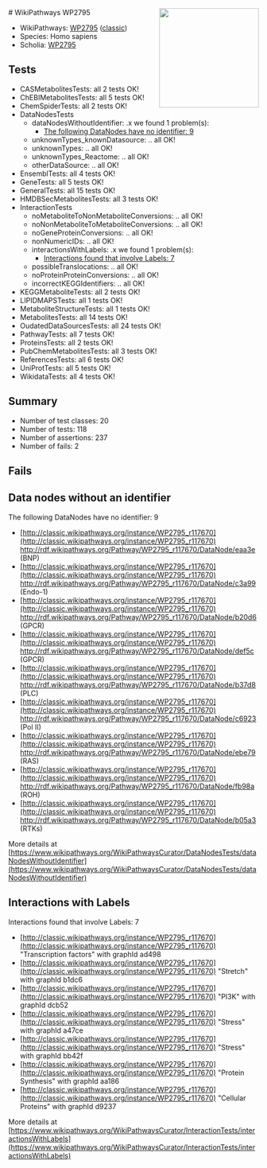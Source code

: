 <img style="float: right; width: 200px" src="https://upload.wikimedia.org/wikipedia/commons/thumb/8/83/Wplogo_with_text_500.png/640px-Wplogo_with_text_500.png" />
# WikiPathways WP2795

* WikiPathways: [WP2795](https://wikipathways.org/pathways/WP2795) ([classic](https://classic.wikipathways.org/instance/WP2795))
* Species: Homo sapiens
* Scholia: [WP2795](https://scholia.toolforge.org/wikipathways/WP2795)
## Tests
* CASMetabolitesTests: all 2 tests OK!
* ChEBIMetabolitesTests: all 5 tests OK!
* ChemSpiderTests: all 2 tests OK!
* DataNodesTests
    * dataNodesWithoutIdentifier: .x we found 1 problem(s):
        * [The following DataNodes have no identifier: 9](#d2d32fa8)
    * unknownTypes_knownDatasource: .. all OK!
    * unknownTypes: .. all OK!
    * unknownTypes_Reactome: .. all OK!
    * otherDataSource: .. all OK!
* EnsemblTests: all 4 tests OK!
* GeneTests: all 5 tests OK!
* GeneralTests: all 15 tests OK!
* HMDBSecMetabolitesTests: all 3 tests OK!
* InteractionTests
    * noMetaboliteToNonMetaboliteConversions: .. all OK!
    * noNonMetaboliteToMetaboliteConversions: .. all OK!
    * noGeneProteinConversions: .. all OK!
    * nonNumericIDs: .. all OK!
    * interactionsWithLabels: .x we found 1 problem(s):
        * [Interactions found that involve Labels: 7](#630d267e)
    * possibleTranslocations: .. all OK!
    * noProteinProteinConversions: .. all OK!
    * incorrectKEGGIdentifiers: .. all OK!
* KEGGMetaboliteTests: all 2 tests OK!
* LIPIDMAPSTests: all 1 tests OK!
* MetaboliteStructureTests: all 1 tests OK!
* MetabolitesTests: all 14 tests OK!
* OudatedDataSourcesTests: all 24 tests OK!
* PathwayTests: all 7 tests OK!
* ProteinsTests: all 2 tests OK!
* PubChemMetabolitesTests: all 3 tests OK!
* ReferencesTests: all 6 tests OK!
* UniProtTests: all 5 tests OK!
* WikidataTests: all 4 tests OK!


## Summary

* Number of test classes: 20
* Number of tests: 118
* Number of assertions: 237
* Number of fails: 2

## Fails

<a name="d2d32fa8" />

## Data nodes without an identifier

The following DataNodes have no identifier: 9

* [http://classic.wikipathways.org/instance/WP2795_r117670](http://classic.wikipathways.org/instance/WP2795_r117670) http://rdf.wikipathways.org/Pathway/WP2795_r117670/DataNode/eaa3e (BNP)
* [http://classic.wikipathways.org/instance/WP2795_r117670](http://classic.wikipathways.org/instance/WP2795_r117670) http://rdf.wikipathways.org/Pathway/WP2795_r117670/DataNode/c3a99 (Endo-1)
* [http://classic.wikipathways.org/instance/WP2795_r117670](http://classic.wikipathways.org/instance/WP2795_r117670) http://rdf.wikipathways.org/Pathway/WP2795_r117670/DataNode/b20d6 (GPCR)
* [http://classic.wikipathways.org/instance/WP2795_r117670](http://classic.wikipathways.org/instance/WP2795_r117670) http://rdf.wikipathways.org/Pathway/WP2795_r117670/DataNode/def5c (GPCR)
* [http://classic.wikipathways.org/instance/WP2795_r117670](http://classic.wikipathways.org/instance/WP2795_r117670) http://rdf.wikipathways.org/Pathway/WP2795_r117670/DataNode/b37d8 (PLC)
* [http://classic.wikipathways.org/instance/WP2795_r117670](http://classic.wikipathways.org/instance/WP2795_r117670) http://rdf.wikipathways.org/Pathway/WP2795_r117670/DataNode/c6923 (Pol II)
* [http://classic.wikipathways.org/instance/WP2795_r117670](http://classic.wikipathways.org/instance/WP2795_r117670) http://rdf.wikipathways.org/Pathway/WP2795_r117670/DataNode/ebe79 (RAS)
* [http://classic.wikipathways.org/instance/WP2795_r117670](http://classic.wikipathways.org/instance/WP2795_r117670) http://rdf.wikipathways.org/Pathway/WP2795_r117670/DataNode/fb98a (ROH)
* [http://classic.wikipathways.org/instance/WP2795_r117670](http://classic.wikipathways.org/instance/WP2795_r117670) http://rdf.wikipathways.org/Pathway/WP2795_r117670/DataNode/b05a3 (RTKs)


More details at [https://www.wikipathways.org/WikiPathwaysCurator/DataNodesTests/dataNodesWithoutIdentifier](https://www.wikipathways.org/WikiPathwaysCurator/DataNodesTests/dataNodesWithoutIdentifier)

<a name="630d267e" />

## Interactions with Labels

Interactions found that involve Labels: 7

* [http://classic.wikipathways.org/instance/WP2795_r117670](http://classic.wikipathways.org/instance/WP2795_r117670) "Transcription factors" with graphId ad498
* [http://classic.wikipathways.org/instance/WP2795_r117670](http://classic.wikipathways.org/instance/WP2795_r117670) "Stretch" with graphId b1dc6
* [http://classic.wikipathways.org/instance/WP2795_r117670](http://classic.wikipathways.org/instance/WP2795_r117670) "PI3K" with graphId dcb52
* [http://classic.wikipathways.org/instance/WP2795_r117670](http://classic.wikipathways.org/instance/WP2795_r117670) "Stress" with graphId a47ce
* [http://classic.wikipathways.org/instance/WP2795_r117670](http://classic.wikipathways.org/instance/WP2795_r117670) "Stress" with graphId bb42f
* [http://classic.wikipathways.org/instance/WP2795_r117670](http://classic.wikipathways.org/instance/WP2795_r117670) "Protein Synthesis" with graphId aa186
* [http://classic.wikipathways.org/instance/WP2795_r117670](http://classic.wikipathways.org/instance/WP2795_r117670) "Cellular Proteins" with graphId d9237


More details at [https://www.wikipathways.org/WikiPathwaysCurator/InteractionTests/interactionsWithLabels](https://www.wikipathways.org/WikiPathwaysCurator/InteractionTests/interactionsWithLabels)


